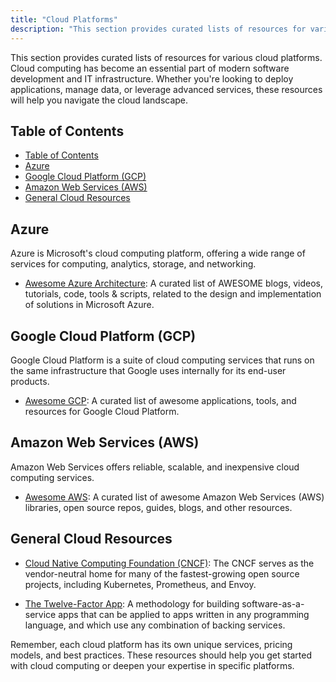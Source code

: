 ```yaml
---
title: "Cloud Platforms"
description: "This section provides curated lists of resources for various cloud platforms. Cloud computing has become an essential part of modern software development and IT infrastructure. Whether you're looking to deploy applications, manage data, or leverage advanced services, these resources will help you navigate the cloud landscape."
---
```


This section provides curated lists of resources for various cloud platforms. Cloud computing has become an essential part of modern software development and IT infrastructure. Whether you're looking to deploy applications, manage data, or leverage advanced services, these resources will help you navigate the cloud landscape.

## Table of Contents
- [Table of Contents](#table-of-contents)
- [Azure](#azure)
- [Google Cloud Platform (GCP)](#google-cloud-platform-gcp)
- [Amazon Web Services (AWS)](#amazon-web-services-aws)
- [General Cloud Resources](#general-cloud-resources)

## Azure

Azure is Microsoft's cloud computing platform, offering a wide range of services for computing, analytics, storage, and networking.

- <a href="https://github.com/lukemurraynz/awesome-azure-architecture" target="_blank" rel="noopener">Awesome Azure Architecture</a>: A curated list of AWESOME blogs, videos, tutorials, code, tools & scripts, related to the design and implementation of solutions in Microsoft Azure.

## Google Cloud Platform (GCP)

Google Cloud Platform is a suite of cloud computing services that runs on the same infrastructure that Google uses internally for its end-user products.

- <a href="https://github.com/GoogleCloudPlatform/awesome-google-cloud" target="_blank" rel="noopener">Awesome GCP</a>: A curated list of awesome applications, tools, and resources for Google Cloud Platform.

## Amazon Web Services (AWS)

Amazon Web Services offers reliable, scalable, and inexpensive cloud computing services.

- <a href="https://github.com/donnemartin/awesome-aws" target="_blank" rel="noopener">Awesome AWS</a>: A curated list of awesome Amazon Web Services (AWS) libraries, open source repos, guides, blogs, and other resources.

## General Cloud Resources

- <a href="https://www.cncf.io/" target="_blank" rel="noopener">Cloud Native Computing Foundation (CNCF)</a>: The CNCF serves as the vendor-neutral home for many of the fastest-growing open source projects, including Kubernetes, Prometheus, and Envoy.

- <a href="https://12factor.net/" target="_blank" rel="noopener">The Twelve-Factor App</a>: A methodology for building software-as-a-service apps that can be applied to apps written in any programming language, and which use any combination of backing services.


Remember, each cloud platform has its own unique services, pricing models, and best practices. These resources should help you get started with cloud computing or deepen your expertise in specific platforms.